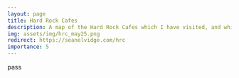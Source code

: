 ```yaml
---
layout: page
title: Hard Rock Cafes
description: A map of the Hard Rock Cafes which I have visited, and which I need to visit.
img: assets/img/hrc_may25.png
redirect: https://seanelvidge.com/hrc
importance: 5
---
```


pass
